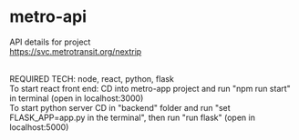 # metro-api

API details for project <br/>
https://svc.metrotransit.org/nextrip

<br/>
REQUIRED TECH: node, react, python, flask

<br/>
To start react front end: CD into metro-app project and run "npm run start" in terminal (open in localhost:3000)

<br/>
To start python server CD in "backend" folder and run "set FLASK_APP=app.py in the terminal", then run "run flask" (open in localhost:5000)